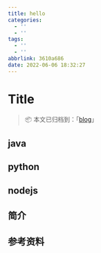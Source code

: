 ```yaml
---
title: hello
categories:
  - ''
  - ''
tags:
  - ''
  - ''
abbrlink: 3610a686
date: 2022-06-06 18:32:27
---
```


# Title

> 📦 本文已归档到：「[blog](https://github.com/ichunhui/ichunhui.github.io)」

<!-- TOC depthFrom:2 depthTo:3 -->
## java
## python
## nodejs
<!-- /TOC -->

## 简介

## 参考资料




